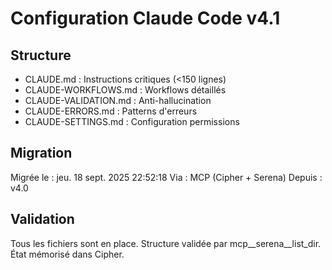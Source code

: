 # Configuration Claude Code v4.1

## Structure
- CLAUDE.md : Instructions critiques (<150 lignes)
- CLAUDE-WORKFLOWS.md : Workflows détaillés
- CLAUDE-VALIDATION.md : Anti-hallucination
- CLAUDE-ERRORS.md : Patterns d'erreurs
- CLAUDE-SETTINGS.md : Configuration permissions

## Migration
Migrée le : jeu. 18 sept. 2025 22:52:18
Via : MCP (Cipher + Serena)
Depuis : v4.0

## Validation
Tous les fichiers sont en place.
Structure validée par mcp__serena__list_dir.
État mémorisé dans Cipher.